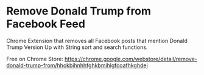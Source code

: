 # Remove Donald Trump from Facebook Feed
Chrome Extension that removes all Facebook posts that mention Donald Trump
Version Up with String sort and search functions.

Free on Chrome Store: https://chrome.google.com/webstore/detail/remove-donald-trump-from/hhokbihnhhfghkbmihlgfcoafhkghdej
